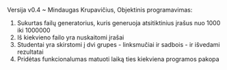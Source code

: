 Versija v0.4 ~ Mindaugas Krupavičius, Objektinis programavimas:

1. Sukurtas failų generatorius, kuris generuoja atsitiktinius įrašus nuo 1000 iki 1000000
2. Iš kiekvieno failo yra nuskaitomi įrašai
3. Studentai yra skirstomi į dvi grupes - linksmučiai ir sadbois - ir išvedami rezultatai
4. Pridėtas funkcionalumas matuoti laiką ties kiekviena programos pakopa
